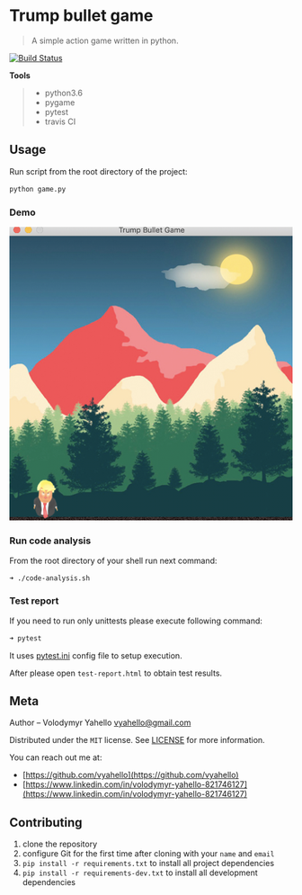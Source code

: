 # Trump bullet game
> A simple action game written in python.

[![Build Status](https://api.travis-ci.org/vyahello/trump-bullet-game.svg?branch=master)](https://travis-ci.org/vyahello/trump-bullet-game)

**Tools**
> - python3.6
> - pygame
> - pytest
> - travis CI

## Usage
Run script from the root directory of the project:
```bash
python game.py
```

### Demo
![Screenshot](images/game.png)

### Run code analysis
From the root directory of your shell run next command:
```bash
➜ ./code-analysis.sh
```

### Test report

If you need to run only unittests please execute following command:
```bash
➜ pytest
```
It uses [pytest.ini](pytest.ini) config file to setup execution.

After please open `test-report.html` to obtain test results.

## Meta
Author – Volodymyr Yahello vyahello@gmail.com

Distributed under the `MIT` license. See [LICENSE](LICENSE.md) for more information.

You can reach out me at:
* [https://github.com/vyahello](https://github.com/vyahello)
* [https://www.linkedin.com/in/volodymyr-yahello-821746127](https://www.linkedin.com/in/volodymyr-yahello-821746127)

## Contributing
1. clone the repository
2. configure Git for the first time after cloning with your `name` and `email`
3. `pip install -r requirements.txt` to install all project dependencies
4. `pip install -r requirements-dev.txt` to install all development dependencies

